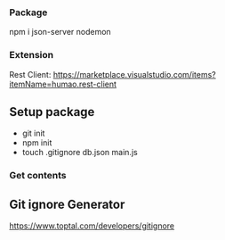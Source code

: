 ### Package
npm i json-server nodemon

### Extension
Rest Client: https://marketplace.visualstudio.com/items?itemName=humao.rest-client

## Setup package
 - git init
 - npm init
 - touch .gitignore db.json main.js

### Get contents
## Git ignore Generator
https://www.toptal.com/developers/gitignore

